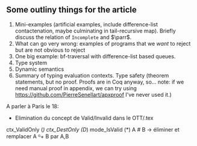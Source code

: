 ## Some outliny things for the article

1. Mini-examples (artificial examples, include difference-list
   contactenation, maybe culminating in tail-recursive map). Briefly
   discuss the relation of `Incomplete` and $\parr$.
2. What can go very wrong: examples of programs that we _want_ to
   reject but are not obvious to reject
3. One big example: bf-traversal with difference-list based queues.
4. Type system
5. Dynamic semantics
6. Summary of typing evaluation contexts. Type safety (theorem
   statements, but no proof. Proofs are in Coq anyway, so… note: if we
   need manual proof in appendix, we can try using
   https://github.com/PierreSenellart/apxproof I've never used it.)

A parler à Paris le 18:

- Elimination du concept de Valid/Invalid dans le OTT/.tex

ctx_ValidOnly (*)
ctx_DestOnly (D*)
mode_IsValid (*)
A # B -> éliminer et remplacer A ᴳ+ B par A,B
